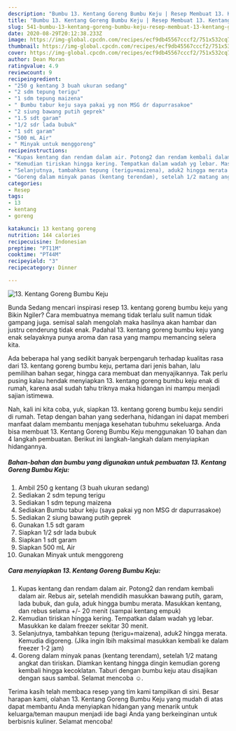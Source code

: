 ```yaml
---
description: "Bumbu 13. Kentang Goreng Bumbu Keju | Resep Membuat 13. Kentang Goreng Bumbu Keju Yang Sempurna"
title: "Bumbu 13. Kentang Goreng Bumbu Keju | Resep Membuat 13. Kentang Goreng Bumbu Keju Yang Sempurna"
slug: 541-bumbu-13-kentang-goreng-bumbu-keju-resep-membuat-13-kentang-goreng-bumbu-keju-yang-sempurna
date: 2020-08-29T20:12:38.233Z
image: https://img-global.cpcdn.com/recipes/ecf9db45567cccf2/751x532cq70/13-kentang-goreng-bumbu-keju-foto-resep-utama.jpg
thumbnail: https://img-global.cpcdn.com/recipes/ecf9db45567cccf2/751x532cq70/13-kentang-goreng-bumbu-keju-foto-resep-utama.jpg
cover: https://img-global.cpcdn.com/recipes/ecf9db45567cccf2/751x532cq70/13-kentang-goreng-bumbu-keju-foto-resep-utama.jpg
author: Dean Moran
ratingvalue: 4.9
reviewcount: 9
recipeingredient:
- "250 g kentang 3 buah ukuran sedang"
- "2 sdm tepung terigu"
- "1 sdm tepung maizena"
- " Bumbu tabur keju saya pakai yg non MSG dr dapurrasakoe"
- "2 siung bawang putih geprek"
- "1.5 sdt garam"
- "1/2 sdr lada bubuk"
- "1 sdt garam"
- "500 mL Air"
- " Minyak untuk menggoreng"
recipeinstructions:
- "Kupas kentang dan rendam dalam air. Potong2 dan rendam kembali dalam air. Rebus air, setelah mendidih masukkan bawang putih, garam, lada bubuk, dan gula, aduk hingga bumbu merata. Masukkan kentang, dan rebus selama +/- 20 menit (sampai kentang empuk)"
- "Kemudian tiriskan hingga kering. Tempatkan dalam wadah yg lebar. Masukkan ke dalam freezer sekitar 30 menit."
- "Selanjutnya, tambahkan tepung (terigu+maizena), aduk2 hingga merata. Kemudia digoreng. (Jika ingin lbih maksimal masukkan kembali ke dalam freezer 1-2 jam)"
- "Goreng dalam minyak panas (kentang terendam), setelah 1/2 matang angkat dan tiriskan. Diamkan kentang hingga dingin kemudian goreng kembali hingga kecoklatan. Taburi dengan bumbu keju atau disajikan dengan saus sambal. Selamat mencoba ☺️."
categories:
- Resep
tags:
- 13
- kentang
- goreng

katakunci: 13 kentang goreng 
nutrition: 144 calories
recipecuisine: Indonesian
preptime: "PT11M"
cooktime: "PT44M"
recipeyield: "3"
recipecategory: Dinner

---
```



![13. Kentang Goreng Bumbu Keju](https://img-global.cpcdn.com/recipes/ecf9db45567cccf2/751x532cq70/13-kentang-goreng-bumbu-keju-foto-resep-utama.jpg)

Bunda Sedang mencari inspirasi resep 13. kentang goreng bumbu keju yang Bikin Ngiler? Cara membuatnya memang tidak terlalu sulit namun tidak gampang juga. semisal salah mengolah maka hasilnya akan hambar dan justru cenderung tidak enak. Padahal 13. kentang goreng bumbu keju yang enak selayaknya punya aroma dan rasa yang mampu memancing selera kita.

Ada beberapa hal yang sedikit banyak berpengaruh terhadap kualitas rasa dari 13. kentang goreng bumbu keju, pertama dari jenis bahan, lalu pemilihan bahan segar, hingga cara membuat dan menyajikannya. Tak perlu pusing kalau hendak menyiapkan 13. kentang goreng bumbu keju enak di rumah, karena asal sudah tahu triknya maka hidangan ini mampu menjadi sajian istimewa.




Nah, kali ini kita coba, yuk, siapkan 13. kentang goreng bumbu keju sendiri di rumah. Tetap dengan bahan yang sederhana, hidangan ini dapat memberi manfaat dalam membantu menjaga kesehatan tubuhmu sekeluarga. Anda bisa membuat 13. Kentang Goreng Bumbu Keju menggunakan 10 bahan dan 4 langkah pembuatan. Berikut ini langkah-langkah dalam menyiapkan hidangannya.

<!--inarticleads1-->

##### Bahan-bahan dan bumbu yang digunakan untuk pembuatan 13. Kentang Goreng Bumbu Keju:

1. Ambil 250 g kentang (3 buah ukuran sedang)
1. Sediakan 2 sdm tepung terigu
1. Sediakan 1 sdm tepung maizena
1. Sediakan  Bumbu tabur keju (saya pakai yg non MSG dr dapurrasakoe)
1. Sediakan 2 siung bawang putih geprek
1. Gunakan 1.5 sdt garam
1. Siapkan 1/2 sdr lada bubuk
1. Siapkan 1 sdt garam
1. Siapkan 500 mL Air
1. Gunakan  Minyak untuk menggoreng




<!--inarticleads2-->

##### Cara menyiapkan 13. Kentang Goreng Bumbu Keju:

1. Kupas kentang dan rendam dalam air. Potong2 dan rendam kembali dalam air. Rebus air, setelah mendidih masukkan bawang putih, garam, lada bubuk, dan gula, aduk hingga bumbu merata. Masukkan kentang, dan rebus selama +/- 20 menit (sampai kentang empuk)
1. Kemudian tiriskan hingga kering. Tempatkan dalam wadah yg lebar. Masukkan ke dalam freezer sekitar 30 menit.
1. Selanjutnya, tambahkan tepung (terigu+maizena), aduk2 hingga merata. Kemudia digoreng. (Jika ingin lbih maksimal masukkan kembali ke dalam freezer 1-2 jam)
1. Goreng dalam minyak panas (kentang terendam), setelah 1/2 matang angkat dan tiriskan. Diamkan kentang hingga dingin kemudian goreng kembali hingga kecoklatan. Taburi dengan bumbu keju atau disajikan dengan saus sambal. Selamat mencoba ☺️.




Terima kasih telah membaca resep yang tim kami tampilkan di sini. Besar harapan kami, olahan 13. Kentang Goreng Bumbu Keju yang mudah di atas dapat membantu Anda menyiapkan hidangan yang menarik untuk keluarga/teman maupun menjadi ide bagi Anda yang berkeinginan untuk berbisnis kuliner. Selamat mencoba!

